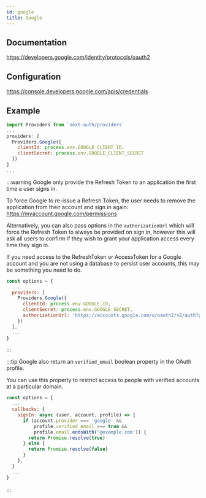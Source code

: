 ```yaml
---
id: google
title: Google
---
```


## Documentation

https://developers.google.com/identity/protocols/oauth2

## Configuration

https://console.developers.google.com/apis/credentials

## Example

```js
import Providers from `next-auth/providers`
...
providers: [
  Providers.Google({
    clientId: process.env.GOOGLE_CLIENT_ID,
    clientSecret: process.env.GOOGLE_CLIENT_SECRET
  })
]
...
```

:::warning
Google only provide the Refresh Token to an application the first time a user signs in.

To force Google to re-issue a Refresh Token, the user needs to remove the application from their account and sign in again:
https://myaccount.google.com/permissions

Alternatively, you can also pass options in the `authorizationUrl` which will force the Refresh Token to always be provided on sign in, however this will ask all users to confirm if they wish to grant your application access every time they sign in.

If you need access to the RefreshToken or AccessToken for a Google account and you are not using a database to persist user accounts, this may be something you need to do.

```js
const options = {
  ...
  providers: [
    Providers.Google({
      clientId: process.env.GOOGLE_ID,
      clientSecret: process.env.GOOGLE_SECRET,
      authorizationUrl: 'https://accounts.google.com/o/oauth2/v2/auth?prompt=consent&access_type=offline&response_type=code',
    })
  ],
  ...
}
```
:::

:::tip
Google also return an `verified_email` boolean property in the OAuth profile.

You can use this property to restrict access to people with verified accounts at a particular domain.

```js
const options = {
  ...
  callbacks: {
    signIn: async (user, account, profile) => {
      if (account.provider === 'google' &&
          profile.verified_email === true &&
          profile.email.endsWith('@example.com')) {
        return Promise.resolve(true)
      } else {
        return Promise.resolve(false)
      }
    },
  }
  ...
}
```
:::
